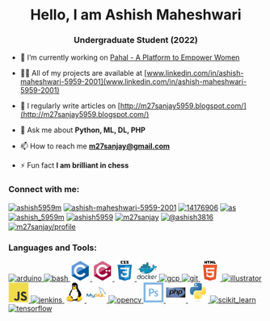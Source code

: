 <h1 align="center">Hello, I am Ashish Maheshwari</h1>
<h3 align="center">Undergraduate Student (2022)</h3>

- 🔭 I’m currently working on [Pahal - A Platform to Empower Women](https://github.com/AshishMaheshwari5959/Pahal-week1.git)

- 👨‍💻 All of my projects are available at [www.linkedin.com/in/ashish-maheshwari-5959-2001](www.linkedin.com/in/ashish-maheshwari-5959-2001)

- 📝 I regularly write articles on [http://m27sanjay5959.blogspot.com/](http://m27sanjay5959.blogspot.com/)

- 💬 Ask me about **Python, ML, DL, PHP**

- 📫 How to reach me **m27sanjay@gmail.com**

- ⚡ Fun fact **I am brilliant in chess**

<h3 align="left">Connect with me:</h3>
<p align="left">
<a href="https://twitter.com/ashish5959m" target="blank"><img align="center" src="https://seeklogo.com/free-vector-logos/twitter" alt="ashish5959m" height="30" width="40" /></a>
<a href="https://linkedin.com/in/ashish-maheshwari-5959-2001" target="blank"><img align="center" src="https://seeklogo.com/vector-logo/286694/linkedin-in-icon" alt="ashish-maheshwari-5959-2001" height="30" width="40" /></a>
<a href="https://stackoverflow.com/users/14176906" target="blank"><img align="center" src="https://seeklogo.com/vector-logo/280035/stack-overflow" alt="14176906" height="30" width="40" /></a>
<a href="https://fb.com/as" target="blank"><img align="center" src="https://seeklogo.com/vector-logo/157841/facebook" alt="as" height="30" width="40" /></a>
<a href="https://instagram.com/ashish_5959m" target="blank"><img align="center" src="https://seeklogo.com/vector-logo/282177/instagram-new-2016" alt="ashish_5959m" height="30" width="40" /></a>
<a href="https://www.codechef.com/users/ashish5959" target="blank"><img align="center" src="https://cdn.jsdelivr.net/npm/simple-icons@3.1.0/icons/codechef.svg" alt="ashish5959" height="30" width="40" /></a>
<a href="https://www.hackerrank.com/m27sanjay" target="blank"><img align="center" src="https://raw.githubusercontent.com/rahuldkjain/github-profile-readme-generator/neutral-icons/src/images/icons/Social/hackerrank.svg" alt="m27sanjay" height="30" width="40" /></a>
<a href="https://www.hackerearth.com/@ashish3816" target="blank"><img align="center" src="https://raw.githubusercontent.com/rahuldkjain/github-profile-readme-generator/neutral-icons/src/images/icons/Social/hackerearth.svg" alt="@ashish3816" height="30" width="40" /></a>
<a href="https://auth.geeksforgeeks.org/user/m27sanjay/profile" target="blank"><img align="center" src="https://raw.githubusercontent.com/rahuldkjain/github-profile-readme-generator/neutral-icons/src/images/icons/Social/geeks-for-geeks.svg" alt="m27sanjay/profile" height="30" width="40" /></a>
</p>

<h3 align="left">Languages and Tools:</h3>
<p align="left"> <a href="https://www.arduino.cc/" target="_blank"> <img src="https://cdn.worldvectorlogo.com/logos/arduino-1.svg" alt="arduino" width="40" height="40"/> </a> <a href="https://www.gnu.org/software/bash/" target="_blank"> <img src="https://www.vectorlogo.zone/logos/gnu_bash/gnu_bash-icon.svg" alt="bash" width="40" height="40"/> </a> <a href="https://www.cprogramming.com/" target="_blank"> <img src="https://raw.githubusercontent.com/devicons/devicon/master/icons/c/c-original.svg" alt="c" width="40" height="40"/> </a> <a href="https://www.w3schools.com/cpp/" target="_blank"> <img src="https://raw.githubusercontent.com/devicons/devicon/master/icons/cplusplus/cplusplus-original.svg" alt="cplusplus" width="40" height="40"/> </a> <a href="https://www.w3schools.com/css/" target="_blank"> <img src="https://raw.githubusercontent.com/devicons/devicon/master/icons/css3/css3-original-wordmark.svg" alt="css3" width="40" height="40"/> </a> <a href="https://www.docker.com/" target="_blank"> <img src="https://raw.githubusercontent.com/devicons/devicon/master/icons/docker/docker-original-wordmark.svg" alt="docker" width="40" height="40"/> </a> <a href="https://cloud.google.com" target="_blank"> <img src="https://www.vectorlogo.zone/logos/google_cloud/google_cloud-icon.svg" alt="gcp" width="40" height="40"/> </a> <a href="https://git-scm.com/" target="_blank"> <img src="https://www.vectorlogo.zone/logos/git-scm/git-scm-icon.svg" alt="git" width="40" height="40"/> </a> <a href="https://www.w3.org/html/" target="_blank"> <img src="https://raw.githubusercontent.com/devicons/devicon/master/icons/html5/html5-original-wordmark.svg" alt="html5" width="40" height="40"/> </a> <a href="https://www.adobe.com/in/products/illustrator.html" target="_blank"> <img src="https://www.vectorlogo.zone/logos/adobe_illustrator/adobe_illustrator-icon.svg" alt="illustrator" width="40" height="40"/> </a> <a href="https://developer.mozilla.org/en-US/docs/Web/JavaScript" target="_blank"> <img src="https://raw.githubusercontent.com/devicons/devicon/master/icons/javascript/javascript-original.svg" alt="javascript" width="40" height="40"/> </a> <a href="https://www.jenkins.io" target="_blank"> <img src="https://www.vectorlogo.zone/logos/jenkins/jenkins-icon.svg" alt="jenkins" width="40" height="40"/> </a> <a href="https://www.linux.org/" target="_blank"> <img src="https://raw.githubusercontent.com/devicons/devicon/master/icons/linux/linux-original.svg" alt="linux" width="40" height="40"/> </a> <a href="https://www.mysql.com/" target="_blank"> <img src="https://raw.githubusercontent.com/devicons/devicon/master/icons/mysql/mysql-original-wordmark.svg" alt="mysql" width="40" height="40"/> </a> <a href="https://opencv.org/" target="_blank"> <img src="https://www.vectorlogo.zone/logos/opencv/opencv-icon.svg" alt="opencv" width="40" height="40"/> </a> <a href="https://www.photoshop.com/en" target="_blank"> <img src="https://raw.githubusercontent.com/devicons/devicon/master/icons/photoshop/photoshop-line.svg" alt="photoshop" width="40" height="40"/> </a> <a href="https://www.php.net" target="_blank"> <img src="https://raw.githubusercontent.com/devicons/devicon/master/icons/php/php-original.svg" alt="php" width="40" height="40"/> </a> <a href="https://www.python.org" target="_blank"> <img src="https://raw.githubusercontent.com/devicons/devicon/master/icons/python/python-original.svg" alt="python" width="40" height="40"/> </a> <a href="https://scikit-learn.org/" target="_blank"> <img src="https://upload.wikimedia.org/wikipedia/commons/0/05/Scikit_learn_logo_small.svg" alt="scikit_learn" width="40" height="40"/> </a> <a href="https://www.tensorflow.org" target="_blank"> <img src="https://www.vectorlogo.zone/logos/tensorflow/tensorflow-icon.svg" alt="tensorflow" width="40" height="40"/> </a> </p>

